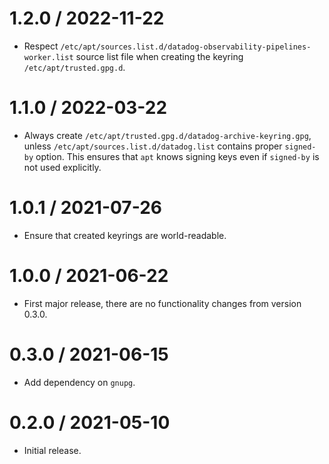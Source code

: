 # 1.2.0 / 2022-11-22

* Respect `/etc/apt/sources.list.d/datadog-observability-pipelines-worker.list`
  source list file when creating the keyring `/etc/apt/trusted.gpg.d`.

# 1.1.0 / 2022-03-22

* Always create `/etc/apt/trusted.gpg.d/datadog-archive-keyring.gpg`, unless
  `/etc/apt/sources.list.d/datadog.list` contains proper `signed-by` option.
  This ensures that `apt` knows signing keys even if `signed-by` is not used
  explicitly.

# 1.0.1 / 2021-07-26

* Ensure that created keyrings are world-readable.

# 1.0.0 / 2021-06-22

* First major release, there are no functionality changes from version 0.3.0.

# 0.3.0 / 2021-06-15

* Add dependency on `gnupg`.

# 0.2.0 / 2021-05-10

* Initial release.
